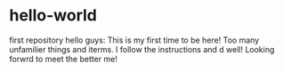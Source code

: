 # hello-world
first repository
hello guys:
This is my first time to be here! Too many unfamilier things and iterms.
I follow the instructions and d well!
Looking forwrd to meet the better me!
